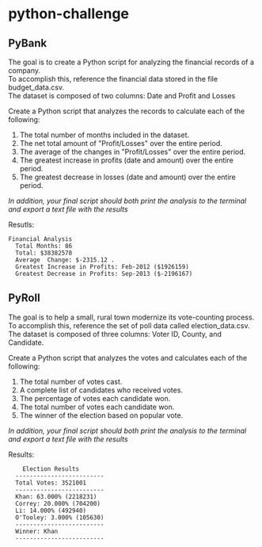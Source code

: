 # python-challenge

PyBank
---

The goal is to create a Python script for analyzing the financial records of a company.  
To accomplish this, reference the financial data stored in the file budget_data.csv.  
The dataset is composed of two columns: Date and Profit and Losses

Create a Python script that analyzes the records to calculate each of the following:
   1. The total number of months included in the dataset.  
   2. The net total amount of "Profit/Losses" over the entire period.  
   3. The average of the changes in "Profit/Losses" over the entire period.  
   4. The greatest increase in profits (date and amount) over the entire period.  
   5. The greatest decrease in losses (date and amount) over the entire period.  

*In addition, your final script should both print the analysis to the terminal and export a text file with the results*

Resutls:  
```
Financial Analysis
  Total Months: 86 
  Total: $38382578 
  Average  Change: $-2315.12 . 
  Greatest Increase in Profits: Feb-2012 ($1926159)  
  Greatest Decrease in Profits: Sep-2013 ($-2196167)  
```

PyRoll
---

The goal is to help a small, rural town modernize its vote-counting process.  
To accomplish this, reference the set of poll data called election_data.csv.  
The dataset is composed of three columns: Voter ID, County, and Candidate.  

Create a Python script that analyzes the votes and calculates each of the following:  
   1. The total number of votes cast.  
   2. A complete list of candidates who received votes.  
   3. The percentage of votes each candidate won.  
   4. The total number of votes each candidate won.  
   5. The winner of the election based on popular vote.  
   
*In addition, your final script should both print the analysis to the terminal and export a text file with the results*

Results:  
```
    Election Results
  -------------------------
  Total Votes: 3521001
  -------------------------
  Khan: 63.000% (2218231)
  Correy: 20.000% (704200)
  Li: 14.000% (492940)
  O'Tooley: 3.000% (105630)
  -------------------------
  Winner: Khan
  -------------------------
```
